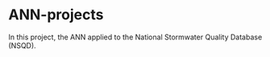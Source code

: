 # ANN-projects
In this project, the ANN applied to the National Stormwater Quality Database (NSQD).
